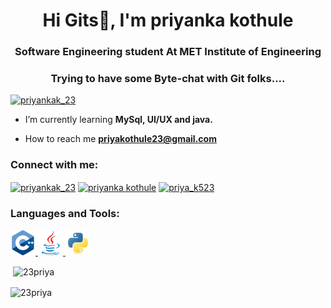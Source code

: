 <h1 align="center">Hi Gits👋, I'm priyanka kothule</h1>
<h3 align="center">Software Engineering student At MET Institute of Engineering</h3>
<h3 align="center"> Trying to have some Byte-chat with Git folks....</h3>

<p align="left"> <a href="https://twitter.com/priyankak_23" target="blank"><img src="https://img.shields.io/twitter/follow/priyankak_23?logo=twitter&style=for-the-badge" alt="priyankak_23" /></a> </p>

- I’m currently learning **MySql, UI/UX and java.**

-  How to reach me **priyakothule23@gmail.com**

<h3 align="left">Connect with me:</h3>
<p align="left">
<a href="https://twitter.com/priyankak_23" target="blank"><img align="center" src="https://raw.githubusercontent.com/rahuldkjain/github-profile-readme-generator/master/src/images/icons/Social/twitter.svg" alt="priyankak_23" height="30" width="40" /></a>
<a href="https://linkedin.com/in/priyanka kothule" target="blank"><img align="center" src="https://raw.githubusercontent.com/rahuldkjain/github-profile-readme-generator/master/src/images/icons/Social/linked-in-alt.svg" alt="priyanka kothule" height="30" width="40" /></a>
<a href="https://instagram.com/priya_k523" target="blank"><img align="center" src="https://raw.githubusercontent.com/rahuldkjain/github-profile-readme-generator/master/src/images/icons/Social/instagram.svg" alt="priya_k523" height="30" width="40" /></a>  
</p>

<h3 align="left">Languages and Tools:</h3>
<p align="left"> <a href="https://www.w3schools.com/cpp/" target="_blank" rel="noreferrer"> <img src="https://raw.githubusercontent.com/devicons/devicon/master/icons/cplusplus/cplusplus-original.svg" alt="cplusplus" width="40" height="40"/> </a> <a href="https://www.java.com" target="_blank" rel="noreferrer"> <img src="https://raw.githubusercontent.com/devicons/devicon/master/icons/java/java-original.svg" alt="java" width="40" height="40"/> </a> <a href="https://www.python.org" target="_blank" rel="noreferrer"> <img src="https://raw.githubusercontent.com/devicons/devicon/master/icons/python/python-original.svg" alt="python" width="40" height="40"/> </a> </p>

<p>&nbsp;<img align="center" src="https://github-readme-stats.vercel.app/api?username=23priya&show_icons=true&locale=en" alt="23priya" /></p>

<p><img align="center" src="https://github-readme-streak-stats.herokuapp.com/?user=23priya&" alt="23priya" /></p>
